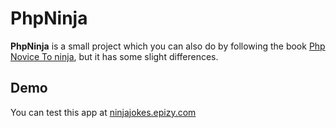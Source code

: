 # PhpNinja

**PhpNinja** is a small project which you can also do by following the book [Php Novice To ninja](https://www.sitepoint.com/premium/books/php-mysql-novice-to-ninja-6th-edition), but it has some slight differences.

## Demo

You can test this app at [ninjajokes.epizy.com](http://ninjajokes.epizy.com)